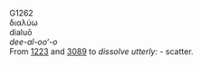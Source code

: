 <body>
  <p>G1262<br>  διαλύω  <br> dialuō  <br><i>dee-al-oo‘-o </i><br>From <a href="g1223.htm">1223</a> and <a href="g3089.htm">3089</a>  to <i>dissolve</i> <i>utterly:</i> - scatter.<br></p>
 </body>